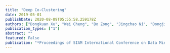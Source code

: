 ```yaml
---
title: "Deep Co-Clustering"
date: 2019-05-01
publishDate: 2020-08-09T05:55:58.259178Z
authors: ["Dongkuan Xu", "Wei Cheng", "Bo Zong", "Jingchao Ni", "Dongjin Song", "Wenchao Yu", "Yuncong Chen", "Xiang Zhang", "Haifeng Chen"]
publication_types: ["1"]
abstract: ""
featured: False
publication: "*Proceedings of SIAM International Conference on Data Mining (SDM)*"
---
```

